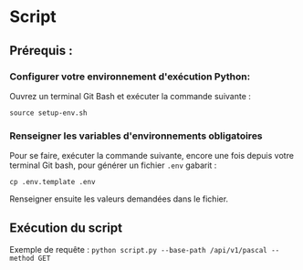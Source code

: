 # Script

## Prérequis :

### Configurer votre environnement d'exécution Python:

Ouvrez un terminal Git Bash et exécuter la commande suivante :

`source setup-env.sh`

### Renseigner les variables d'environnements obligatoires

Pour se faire, exécuter la commande suivante, encore une fois depuis votre terminal Git bash, pour générer un fichier `.env` gabarit :

`cp .env.template .env`

Renseigner ensuite les valeurs demandées dans le fichier.

## Exécution du script

Exemple de requête : `python script.py --base-path /api/v1/pascal --method GET`

